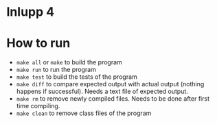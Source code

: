 # Inlupp 4
# How to run
- `make all` or `make` to build the program
- `make run` to run the program
- `make test` to build the tests of the program
- `make diff` to compare expected output with actual output (nothing happens if successful). Needs a text file of expected output.
- `make rm` to remove newly compiled files. Needs to be done after first time compiling.
- `make clean` to remove class files of the program
